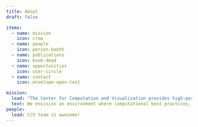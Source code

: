 ```yaml
---
title: About
draft: false

items:
  - name: mission
    icon: crow
  - name: people
    icon: person-booth
  - name: publications
    icon: book-dead
  - name: opportunities
    icon: user-circle
  - name: contact
    icon: envelope-open-text

mission:
  lead: "The Center for Computation and Visualization provides high-performance computing and visualization services to the Brown community."
  text: We envision an environment where computational best practices, innovative solutions, and expert knowledge combine to build advanced tools for research and scholarship, and enable new discoveries and empowering collaborations. Our mission is to provide the scientific and technical computing expertise required to advance computational research and support Brown’s academic mission.
people:
  lead: CCV team is awesome!
---
```

